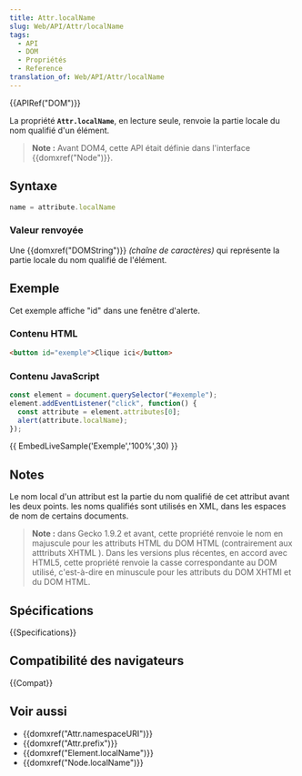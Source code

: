 ```yaml
---
title: Attr.localName
slug: Web/API/Attr/localName
tags:
  - API
  - DOM
  - Propriétés
  - Reference
translation_of: Web/API/Attr/localName
---
```


{{APIRef("DOM")}}

La propriété **`Attr.localName`**, en lecture seule, renvoie la partie locale du nom qualifié d'un élément.

> **Note :** Avant DOM4, cette API était définie dans l'interface {{domxref("Node")}}.

## Syntaxe

```js
name = attribute.localName
```

### Valeur renvoyée

Une {{domxref("DOMString")}} _(chaîne de caractères)_ qui représente la partie locale du nom qualifié de l'élément.

## Exemple

Cet exemple affiche "id" dans une fenêtre d'alerte.

### Contenu HTML

```html
<button id="exemple">Clique ici</button>
```

### Contenu JavaScript

```js
const element = document.querySelector("#exemple");
element.addEventListener("click", function() {
  const attribute = element.attributes[0];
  alert(attribute.localName);
});
```

{{ EmbedLiveSample('Exemple','100%',30) }}

## Notes

Le nom local d'un attribut est la partie du nom qualifié de cet attribut avant les deux points. les noms qualifiés sont utilisés en XML, dans les espaces de nom de certains documents.

> **Note :** dans Gecko 1.9.2 et avant, cette propriété renvoie le nom en majuscule pour les attributs HTML du DOM HTML (contrairement aux atttributs XHTML ). Dans les versions plus récentes, en accord avec HTML5, cette propriété renvoie la casse correspondante au DOM utilisé, c'est-à-dire en minuscule pour les attributs du DOM XHTMl et du DOM HTML.

## Spécifications

{{Specifications}}

## Compatibilité des navigateurs

{{Compat}}

## Voir aussi

- {{domxref("Attr.namespaceURI")}}
- {{domxref("Attr.prefix")}}
- {{domxref("Element.localName")}}
- {{domxref("Node.localName")}}
